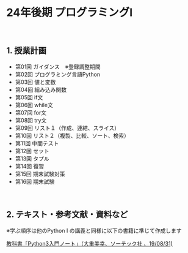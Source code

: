 # 24年後期 プログラミングI

<br>

## 1. 授業計画

- 第01回 ガイダンス　※登録調整期間
- 第02回 プログラミング言語Python
- 第03回 値と変数
- 第04回 組み込み関数
- 第05回 if文
- 第06回 while文
- 第07回 for文
- 第08回 try文
- 第09回 リスト１（作成、連結、スライス）
- 第10回 リスト２（複製、比較、ソート、検索）
- 第11回 中間テスト
- 第12回 セット
- 第13回 タプル
- 第14回 復習
- 第15回 期末試験対策
- 第16回 期末試験

<br>

## 2. テキスト・参考文献・資料など

※学ぶ順序は他のPython I の講義と同様に以下の書籍に準じて作成します

[教科書「Python3入門ノート」（大重美幸、ソーテック社 、19/08/31) ](https://www.amazon.co.jp/dp/4800711673/) <br>
<br>
